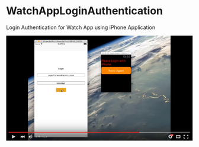 # WatchAppLoginAuthentication
Login Authentication for Watch App using iPhone Application

[![ScreenShot](/Screenshots/Login_snapshot.png)](http://youtu.be/ZMDg1elUzcc)
